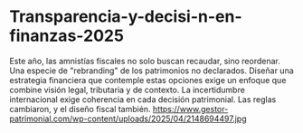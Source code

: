 # Transparencia-y-decisi-n-en-finanzas-2025
Este año, las amnistías fiscales no solo buscan recaudar, sino reordenar. Una especie de "rebranding" de los patrimonios no declarados.
Diseñar una estrategia financiera que contemple estas opciones exige un enfoque que combine visión legal, tributaria y de contexto.
La incertidumbre internacional exige coherencia en cada decisión patrimonial. Las reglas cambiaron, y el diseño fiscal también.
https://www.gestor-patrimonial.com/wp-content/uploads/2025/04/2148694497.jpg
